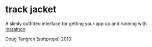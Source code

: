 # track jacket

A slimly outfitted interface for getting your app up and running with [marathon](https://github.com/mesosphere/marathon#readme)

Doug Tangren (softprops) 2013
